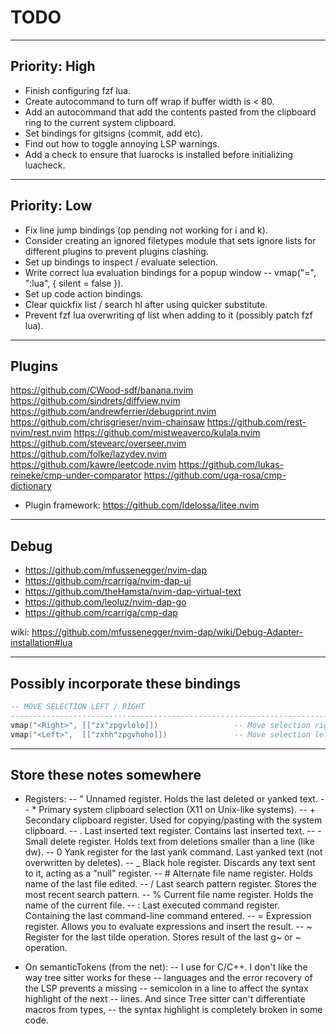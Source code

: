 # TODO

---

## Priority: High

- Finish configuring fzf lua.
- Create autocommand to turn off wrap if buffer width is < 80.
- Add an autocommand that add the contents pasted from the clipboard ring to the current system clipboard.
- Set bindings for gitsigns (commit, add etc).
- Find out how to toggle annoying LSP warnings.
- Add a check to ensure that luarocks is installed before initializing luacheck.

---

## Priority: Low

- Fix line jump bindings (op pending not working for i and k).
- Consider creating an ignored filetypes module that sets ignore lists for different plugins to prevent plugins clashing.
- Set up bindings to inspect / evaluate selection.
- Write correct lua evaluation bindings for a popup window -- vmap("=", ":lua<CR>", { silent = false }).
- Set up code action bindings.
- Clear quickfix list / search hl after using quicker substitute.
- Prevent fzf lua overwriting qf list when adding to it (possibly patch fzf lua).

---

## Plugins

https://github.com/CWood-sdf/banana.nvim
https://github.com/sindrets/diffview.nvim
https://github.com/andrewferrier/debugprint.nvim
https://github.com/chrisgrieser/nvim-chainsaw
https://github.com/rest-nvim/rest.nvim
https://github.com/mistweaverco/kulala.nvim
https://github.com/stevearc/overseer.nvim
https://github.com/folke/lazydev.nvim
https://github.com/kawre/leetcode.nvim
https://github.com/lukas-reineke/cmp-under-comparator
https://github.com/uga-rosa/cmp-dictionary

- Plugin framework: https://github.com/ldelossa/litee.nvim

---

## Debug

- https://github.com/mfussenegger/nvim-dap
- https://github.com/rcarriga/nvim-dap-ui
- https://github.com/theHamsta/nvim-dap-virtual-text
- https://github.com/leoluz/nvim-dap-go
- https://github.com/rcarriga/cmp-dap

wiki: https://github.com/mfussenegger/nvim-dap/wiki/Debug-Adapter-installation#lua

---

## Possibly incorporate these bindings

```lua
-- MOVE SELECTION LEFT / RIGHT
--------------------------------------------------------------------------------
vmap("<Right>", [["zx"zpgvlolo]])                 -- Move selection right
vmap("<Left>",  [["zxhh"zpgvhoho]])               -- Move selection left
```

---

## Store these notes somewhere

- Registers:
-- "  Unnamed register. Holds the last deleted or yanked text.
-- *  Primary system clipboard selection (X11 on Unix-like systems).
-- +  Secondary clipboard register. Used for copying/pasting with the system clipboard.
-- .  Last inserted text register. Contains last inserted text.
-- -  Small delete register. Holds text from deletions smaller than a line (like dw).
-- 0  Yank register for the last yank command. Last yanked text (not overwritten by deletes).
-- _  Black hole register. Discards any text sent to it, acting as a "null" register.
-- #  Alternate file name register. Holds name of the last file edited.
-- /  Last search pattern register. Stores the most recent search pattern.
-- %  Current file name register. Holds the name of the current file.
-- :  Last executed command register. Containing the last command-line command entered.
-- =  Expression register. Allows you to evaluate expressions and insert the result.
-- ~  Register for the last tilde operation. Stores result of the last g~ or ~ operation.

- On semanticTokens (from the net):
-- I use for C/C++. I don't like the way tree sitter works for these
-- languages and the error recovery of the LSP prevents a missing
-- semicolon in a line to affect the syntax highlight of the next
-- lines. And since Tree sitter can't differentiate macros from types,
-- the syntax highlight is completely broken in some code.
